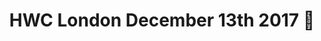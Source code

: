 ---
title: HWC London December 13th 2017 🎄
start: 2017-12-13T18:30:00+00:00
end: 2017-12-13T20:30:00+00:00
venue: thehub-coventgarden
eventbrite: 40975912056
photo: 2017-12-13.jpeg
requirements: "<p>Join us anytime from 18:00 onwards at Proven Dough cafe below Hub by Premier Inn hotel in Covent Garden. The main event starts at 18:30 with a writing hour followed by discussion, show and tell. Look out for <a href='https://calumryan.com'>Calum Ryan</a> the organiser usually wearing an IndieWeb t-shirt and stickered laptop.</p><p>There are a few different ways you can register for Homebrew Website Club London:</p>"
description: "Demos of personal websites and the opportunity to create, update or experiment on your personal website"
---
